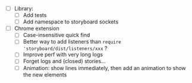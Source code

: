 - [ ] Library:
    + [ ] Add tests
    + [ ] Add namespace to storyboard sockets

- [ ] Chrome extension
    + [ ] Case-insensitive quick find
    + [ ] Better way to add listeners than `require 'storyboard/dist/listeners/xxx` ?
    + [ ] Improve perf with very long logs
    - [ ] Forget logs and (closed) stories...
    - [ ] Animation: show lines immediately, then add an animation to show the new elements

